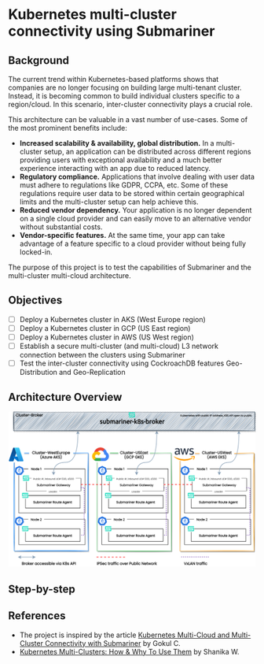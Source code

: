 # Kubernetes multi-cluster connectivity using Submariner

## Background

The current trend within Kubernetes-based platforms shows that companies are no longer focusing on building large multi-tenant cluster. Instead, it is becoming common to build individual clusters specific to a region/cloud. In this scenario, inter-cluster connectivity plays a crucial role. 

This architecture can be valuable in a vast number of use-cases. Some of the most prominent benefits include:

- **Increased scalability & availability, global distribution.** In a multi-cluster setup, an application can be distributed across different regions providing users with exceptional availability and a much better experience interacting with an app due to reduced latency.
- **Regulatory compliance.** Applications that involve dealing with user data must adhere to regulations like GDPR, CCPA, etc. Some of these regulations require user data to be stored within certain geographical limits and the multi-cluster setup can help achieve this.
- **Reduced vendor dependency.** Your application is no longer dependent on a single cloud provider and can easily move to an alternative vendor without substantial costs.
- **Vendor-specific features.** At the same time, your app can take advantage of a feature specific to a cloud provider without being fully locked-in.

The purpose of this project is to test the capabilities of Submariner and the multi-cluster multi-cloud architecture.

## Objectives
- [ ] Deploy a Kubernetes cluster in AKS (West Europe region)
- [ ] Deploy a Kubernetes cluster in GCP (US East region)
- [ ] Deploy a Kubernetes cluster in AWS (US West region)
- [ ] Establish a secure multi-cluster (and multi-cloud) L3 network connection between the clusters using Submariner
- [ ] Test the inter-cluster connectivity using CockroachDB features Geo-Distribution and Geo-Replication

## Architecture Overview
<img src="./docs/Architecture_Overview.png" alt="Architecture Overview" width="1000"/>

## Step-by-step


## References
- The project is inspired by the article [Kubernetes Multi-Cloud and Multi-Cluster Connectivity with Submariner](https://www.linkedin.com/pulse/kubernetes-multi-cloud-multi-cluster-connectivity-gokul-chandra) by Gokul C.
- [Kubernetes Multi-Clusters: How & Why To Use Them](https://www.bmc.com/blogs/kubernetes-multi-clusters/) by Shanika W.




